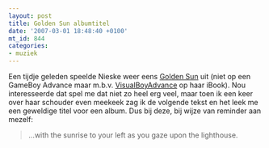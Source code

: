 ```yaml
---
layout: post
title: Golden Sun albumtitel
date: '2007-03-01 18:48:40 +0100'
mt_id: 844
categories:
- muziek
---
```

Een tijdje geleden speelde Nieske weer eens <a href="https://en.wikipedia.org/wiki/Golden_Sun">Golden Sun</a> uit (niet op een GameBoy Advance maar m.b.v. <a href="http://vba.ngemu.com/">VisualBoyAdvance</a> op haar iBook). Nou interesseerde dat spel me dat niet zo heel erg veel, maar toen ik een keer over haar schouder even meekeek zag ik de volgende tekst en het leek me een geweldige titel voor een album. Dus bij deze, bij wijze van reminder aan mezelf:

<blockquote>...with the sunrise to your left as you gaze upon the lighthouse.</blockquote>
